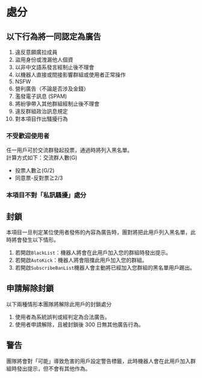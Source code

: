 # 處分

## 以下行為將一同認定為廣告

1. 違反意願廣拉成員
2. 盜用身份或洩漏他人個資
3. 以非中文語系發言經制止後不理會
4. 以機器人直接或間接影響群組或使用者正常操作
5. NSFW
6. 營利廣告（不論是否涉及金錢）
7. 濫發電子訊息 \(SPAM\)
8. 將紛爭帶入其他群組經制止後不理會
9. 違反群組政治訊息規定
10. 對本項目作出騷擾行為

### 不受歡迎使用者

任一用戶可於交流群發起投票，通過時將列入黑名單。  
計算方式如下：交流群人數\(G\)

* 投票人數≧\(G/2\)
* 同意票-反對票≧2/3

### 本項目不對「私訊騷擾」處分

## 封鎖

本項目一旦判定某位使用者發佈的內容為廣告時，團對將把此用戶列入黑名單，此時將會發生以下情形。

1. 若開啟`BlackList`：機器人將會在此用戶加入您的群組時發出提示。
2. 若開啟`AutoKick`：機器人將會阻擋此用戶加入您的群組。
3. 若開啟`SubscribeBanList`機器人會主動將已經加入您群組的黑名單用戶踢出。

## 申請解除封鎖

以下兩種情形本團隊將解除此用戶的封鎖處分

1. 使用者為系統誤判或經判定為合法廣告。
2. 使用者申請解除，且被封鎖後 300 日無其他廣告行為。

## 警告

團隊將會對「可能」導致危害的用戶設定警告標籤，此時機器人會在此用戶加入群組時發出提示，但不會有其他作為。

